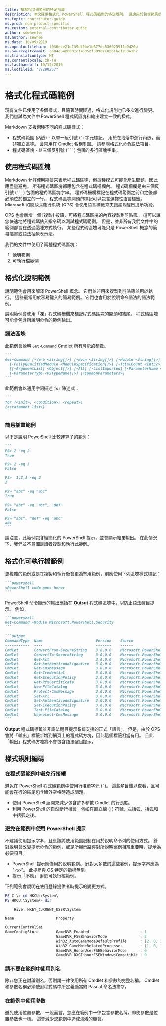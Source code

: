```yaml
---
title: 撰寫指令碼範例的特定指導
description: 本文提供格式化 PowerShell 程式碼範例的特定規則。 這適用於包含範例的概念文章，以及 Cmdlet 參考。
ms.topic: contributor-guide
ms.prod: non-product-specific
ms.custom: external-contributor-guide
author: sdwheeler
ms.author: sewhee
ms.date: 10/09/2019
ms.openlocfilehash: f036ece21d139df0be1d677dc536023910c9d20b
ms.sourcegitcommit: ca84e542b081e145052f38967e826f6ef25da1b2
ms.translationtype: HT
ms.contentlocale: zh-TW
ms.lasthandoff: 10/12/2019
ms.locfileid: "72290257"
---
```

# <a name="formatting-code-samples"></a>格式化程式碼範例

現有文件已使用了多個樣式，且隨著時間經過，格式化規則也已多次進行變更。 我們嘗試為文件中 PowerShell 程式碼區塊和輸出建立一致的樣式。

Markdown 支援兩種不同的程式碼樣式：

- 程式碼範圍 (內嵌) - 以單一反引號 (`` ` ``) 字元標記。 用於在段落中進行內嵌，而非獨立區塊。 最常用在 Cmdlet 名稱周圍。 請參閱[格式化命令語法項目](powershell-style-basic-markdown.md#formatting-command-syntax-elements)。
- 程式碼區塊 - 以三個反引號 (`` ``` ``) 包圍的多行區塊字串。

## <a name="using-code-blocks"></a>使用程式碼區塊

Markdown 允許使用縮排來表示程式碼區塊，但這種模式可能會產生問題，因此應盡量避免。 所有程式碼區塊都應包含在程式碼柵欄內。 程式碼柵欄是由三個反引號 (`` ``` ``) 包圍的程式碼區塊字串。 程式碼柵欄標記在程式碼範例之前和之後都必須位於獨立的一行。 程式碼區塊開頭的標記可以包含選擇性語言標籤。 Microsoft 的開放式發行系統 (OPS) 會使用語言標籤來支援語法醒目提示功能。

OPS 也會新增一個 [複製]  按鈕，可將程式碼區塊的內容複製到剪貼簿。 這可以讓您快速地將程式碼貼入指令碼以測試程式碼範例。 但是，並非所有我們文件中的範例都旨在透過這種方式執行。 某些程式碼區塊可能只是 PowerShell 概念的簡易插畫或語法抽象表示法。

我們的文件中使用了兩種程式碼區塊：

1. 說明範例
2. 可執行檔範例

## <a name="formatting-illustrative-examples"></a>格式化說明範例

說明範例會用來解釋 PowerShell 概念。 它們並非用來複製到剪貼簿並用於執行。 這些最常用於容易鍵入的簡易範例。
它們也會用於說明命令語法的語法範例。

說明範例會使用「裸」程式碼柵欄來標記程式碼區塊的開頭和結尾。 程式碼區塊可能會包含所說明命令的範例輸出。

### <a name="syntax-block"></a>語法區塊

此範例會說明 `Get-Command` Cmdlet 所有可能的參數。

~~~markdown
```
Get-Command [-Verb <String[]>] [-Noun <String[]>] [-Module <String[]>]
  [-FullyQualifiedModule <ModuleSpecification[]>] [-TotalCount <Int32>] [-Syntax] [-ShowCommandInfo]
  [[-ArgumentList] <Object[]>] [-All] [-ListImported] [-ParameterName <String[]>]
  [-ParameterType <PSTypeName[]>] [<CommonParameters>]
```
~~~

此範例會以通用字詞描述 `for` 陳述式：

~~~markdown
```
for (<init>; <condition>; <repeat>)
{<statement list>}
```
~~~

### <a name="simple-illustration-example"></a>簡易插畫範例

以下是說明 PowerShell 比較運算子的範例：

~~~markdown
```
PS> 2 -eq 2
True

PS> 2 -eq 3
False

PS>  1,2,3 -eq 2
2

PS> "abc" -eq "abc"
True

PS> "abc" -eq "abc", "def"
False

PS> "abc", "def" -eq "abc"
abc
```
~~~

請注意，此範例包含經簡化的 PowerShell 提示，並會顯示結果輸出。 在此情況下，我們並不意圖讓讀者複製和執行此範例。

## <a name="formatting-executable-examples"></a>格式化可執行檔範例

更複雜的範例或是在複製和執行後會更為有用範例，則應使用下列區塊樣式標記：

~~~markdown
```powershell
<PowerShell code goes here>
```
~~~

PowerShell 命令顯示的輸出應括在 **Output** 程式碼區塊中，以防止語法醒目提示。 例如：

~~~markdown
```powershell
Get-Command -Module Microsoft.PowerShell.Security
```

```Output
CommandType  Name                        Version    Source
-----------  ----                        -------    ------
Cmdlet       ConvertFrom-SecureString    3.0.0.0    Microsoft.PowerShell.Security
Cmdlet       ConvertTo-SecureString      3.0.0.0    Microsoft.PowerShell.Security
Cmdlet       Get-Acl                     3.0.0.0    Microsoft.PowerShell.Security
Cmdlet       Get-AuthenticodeSignature   3.0.0.0    Microsoft.PowerShell.Security
Cmdlet       Get-CmsMessage              3.0.0.0    Microsoft.PowerShell.Security
Cmdlet       Get-Credential              3.0.0.0    Microsoft.PowerShell.Security
Cmdlet       Get-ExecutionPolicy         3.0.0.0    Microsoft.PowerShell.Security
Cmdlet       Get-PfxCertificate          3.0.0.0    Microsoft.PowerShell.Security
Cmdlet       New-FileCatalog             3.0.0.0    Microsoft.PowerShell.Security
Cmdlet       Protect-CmsMessage          3.0.0.0    Microsoft.PowerShell.Security
Cmdlet       Set-Acl                     3.0.0.0    Microsoft.PowerShell.Security
Cmdlet       Set-AuthenticodeSignature   3.0.0.0    Microsoft.PowerShell.Security
Cmdlet       Set-ExecutionPolicy         3.0.0.0    Microsoft.PowerShell.Security
Cmdlet       Test-FileCatalog            3.0.0.0    Microsoft.PowerShell.Security
Cmdlet       Unprotect-CmsMessage        3.0.0.0    Microsoft.PowerShell.Security
```
~~~

**Output** 程式碼標籤並非語法醒目提示系統支援的正式「語言」。
但是，由於 OPS 會將「輸出」標籤新增到網頁上的程式碼方塊，因此這個標籤相當有用。
且此「輸出」程式碼方塊將不會包含語法醒目提示。

## <a name="coding-style-rules"></a>樣式規則編碼

### <a name="avoid-line-continuation-in-code-samples"></a>在程式碼範例中避免行接續

避免在 PowerShell 程式碼範例中使用行接續字元 (`` ` ``)。 這些項目難以查看，且可能會在行的結尾包含額外空格時造成問題。

- 使用 PowerShell 展開來減少包含許多參數 Cmdlet 的行長度。
- 利用 PowerShell 的自然斷行機會，例如在直立線 (`|`) 符號、左括弧、括弧和中括弧之後。

### <a name="avoid-using-powershell-prompts-in-examples"></a>避免在範例中使用 PowerShell 提示

不建議使用提示字串，且應該將使用範圍限制在用於說明命令列的使用方式。 針對說明會改變提示命令的範例，或是所顯示路徑對所說明案例相當重要時，提示為必要項目。

- PowerShell 提示應僅用於說明範例。 針對大多數的這些範例，提示字串應為 "`PS>`"。 此提示與 OS 特定的指標無關。
- 提示「不應」  用於可執行檔範例。

下列範例會說明在使用登錄提供者時提示的變更方式。

```powershell
PS C:\> cd HKCU:\System\
PS HKCU:\System\> dir

    Hive: HKEY_CURRENT_USER\System

Name                   Property
----                   --------
CurrentControlSet
GameConfigStore        GameDVR_Enabled                       : 1
                       GameDVR_FSEBehaviorMode               : 2
                       Win32_AutoGameModeDefaultProfile      : {2, 0, 1, 0...}
                       Win32_GameModeRelatedProcesses        : {1, 0, 1, 0...}
                       GameDVR_HonorUserFSEBehaviorMode      : 0
                       GameDVR_DXGIHonorFSEWindowsCompatible : 0
```

### <a name="do-not-use-aliases-in-examples"></a>請不要在範例中使用別名

除非您正在討論別名，否則請一律使用所有 Cmdlet 和參數的完整名稱。 Cmdlet 和參數名稱必須使用程式碼中所定義適當的 Pascal 命名法拼字。

### <a name="using-parameters-in-examples"></a>在範例中使用參數

避免使用位置參數。 一般而言，您應在範例中一律包含參數名稱，即使參數是位置參數也一樣。 這會減少您範例中造成混淆的機會。
